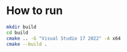 # How to run
```bash
mkdir build
cd build
cmake .. -G "Visual Studio 17 2022" -A x64
cmake --build .

```